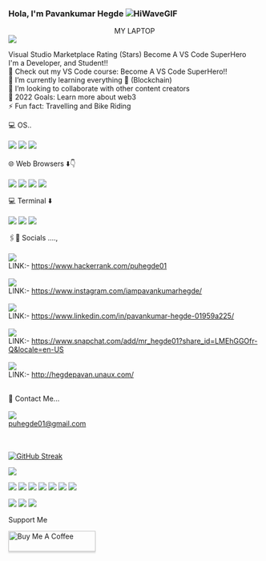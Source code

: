 
### Hola, I'm Pavankumar Hegde ![HiWaveGIF](https://user-images.githubusercontent.com/85627085/180628851-3e83995f-a51b-4e4e-ba45-3f63aafd492c.gif)
<center> MY LAPTOP </center>
<img src="https://img.shields.io/badge/asus%20laptop-000000?style=for-the-badge&logo=asus&logoColor=white">


Visual Studio Marketplace Rating (Stars) Become A VS Code SuperHero
<br>
I'm a Developer, and Student!! <br>
🔭 Check out my VS Code course: Become A VS Code SuperHero!! <br>
🌱 I’m currently learning everything 🤣 (Blockchain) <br>
👯 I’m looking to collaborate with other content creators <br>
🥅 2022 Goals: Learn more about web3 <br>
⚡ Fun fact: Travelling and Bike Riding <br>

💻 OS..<br>
<br>
<img src="https://img.shields.io/badge/Windows-0078D6?style=for-the-badge&logo=windows&logoColor=white"> <img src="https://img.shields.io/badge/Linux-FCC624?style=for-the-badge&logo=linux&logoColor=black"> <img src="https://img.shields.io/badge/Ubuntu-E95420?style=for-the-badge&logo=ubuntu&logoColor=white"> <br>
<br>
🌐 Web Browsers ⬇️👇 <br>
<br>
<img src="https://img.shields.io/badge/Brave-FF1B2D?style=for-the-badge&logo=Brave&logoColor=white"> <img src="https://img.shields.io/badge/Firefox_Browser-FF7139?style=for-the-badge&logo=Firefox-Browser&logoColor=white"> <img src="https://img.shields.io/badge/Google_chrome-4285F4?style=for-the-badge&logo=Google-chrome&logoColor=white"> <img src="https://img.shields.io/badge/Microsoft_Edge-0078D7?style=for-the-badge&logo=Microsoft-edge&logoColor=white"> <br>

💻 Terminal ⬇️ <br>
<br>
<img src="https://img.shields.io/badge/GIT-E44C30?style=for-the-badge&logo=git&logoColor=white"> <img src="https://img.shields.io/badge/windows%20terminal-4D4D4D?style=for-the-badge&logo=windows%20terminal&logoColor=white"> <img src="https://img.shields.io/badge/powershell-5391FE?style=for-the-badge&logo=powershell&logoColor=white"> <br>

🖇👨 Socials ....,<br>
<br>
 <img src="https://img.shields.io/badge/-Hackerrank-2EC866?style=for-the-badge&logo=HackerRank&logoColor=white'"> <br>
 LINK:- https://www.hackerrank.com/puhegde01  <br>
 <br>
 <img src="https://img.shields.io/badge/Instagram-E4405F?style=for-the-badge&logo=instagram&logoColor=white"> <br>
 LINK:- https://www.instagram.com/iampavankumarhegde/  <br>
 <br>
 <img src="https://img.shields.io/badge/LinkedIn-0077B5?style=for-the-badge&logo=linkedin&logoColor=white"> <br>
 LINK:- https://www.linkedin.com/in/pavankumar-hegde-01959a225/ <br>
 <br>
 <img src="https://img.shields.io/badge/Snapchat-FFFC00?style=for-the-badge&logo=snapchat&logoColor=white"> <br>
 LINK:- https://www.snapchat.com/add/mr_hegde01?share_id=LMEhGGOfr-Q&locale=en-US <br>
 <br>
 <img src="https://img.shields.io/badge/Wordpress-21759B?style=for-the-badge&logo=wordpress&logoColor=white"> <br>
 LINK:- http://hegdepavan.unaux.com/ <br>
 <br>
 
 📱 Contact Me...<br>
 <br>
 <img src="https://img.shields.io/badge/Gmail-D14836?style=for-the-badge&logo=gmail&logoColor=white"> <br>
 puhegde01@gmail.com <br> 
 <br>
 <br>
    

[![GitHub Streak](http://github-readme-streak-stats.herokuapp.com?user=Pavankumar-Hegde&theme=hacker&hide_border=true)](https://git.io/streak-stats)

<img src="https://github-readme-stats.vercel.app/api?username=Pavankumar-Hegde&&show_icons=true&title_color=ffffff&icon_color=bb2acf&text_color=daf7dc&bg_color=151515">

<img src="https://img.shields.io/badge/-HTML-e24f26?logo=html5&logoColor=aff"> <img src="https://img.shields.io/badge/-CSS-e34i26?logo=css5&logoColor=bff"> <img src="https://img.shields.io/badge/-C++-e34f56?logo=c++5&logoColor=cff"> <img src="https://img.shields.io/badge/-SHELL-e74f26?logo=shell5&logoColor=fff"> <img src="https://img.shields.io/badge/-RUBY-e34f06?logo=ruby5&logoColor=fff"> <img src="https://img.shields.io/badge/-C-e34f55?logo=c5&logoColor=fff"> <img src="https://img.shields.io/badge/-JAVASCRIPT-e88f26?logo=javascript5&logoColor=fff">


<img src="https://github-readme-stats.vercel.app/api/top-langs/?username=Pavankumar-Hegde&show_icons=true&theme=radical">

<img src="https://github-profile-summary-cards.vercel.app/api/cards/profile-details?username=Pavankumar-Hegde&theme=vue">

<img src="https://activity-graph.herokuapp.com/graph?username=Pavankumar-Hegde&theme=minimal"> 
<br>


Support Me <br>

<a href="https://www.buymeacoffee.com/Pavankumar-Hegde" target="Pavankumar-Hegde"><img src="https://www.buymeacoffee.com/assets/img/custom_images/orange_img.png" alt="Buy Me A Coffee" style="height: 41px !important;width: 174px !important;box-shadow: 0px 3px 2px 0px rgba(190, 190, 190, 0.5) !important;-webkit-box-shadow: 0px 3px 2px 0px rgba(190, 190, 190, 0.5) !important;" ></a>






